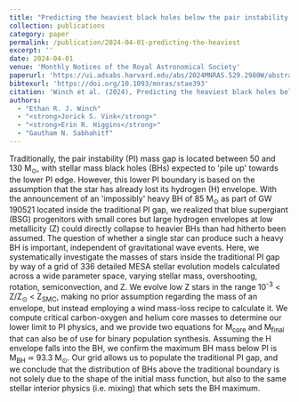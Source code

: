 ```yaml
---
title: "Predicting the heaviest black holes below the pair instability gap"
collection: publications
category: paper
permalink: /publication/2024-04-01-predicting-the-heaviest
excerpt: ''
date: 2024-04-01
venue: 'Monthly Notices of the Royal Astronomical Society'
paperurl: 'https://ui.adsabs.harvard.edu/abs/2024MNRAS.529.2980W/abstract'
bibtexurl: 'https://doi.org/10.1093/mnras/stae393'
citation: 'Winch et al. (2024), Predicting the heaviest black holes below the pair instability gap, MNRAS'
authors:
  - "Ethan R. J. Winch"
  - "<strong>Jorick S. Vink</strong>"
  - "<strong>Erin R. Higgins</strong>"
  - "Gautham N. Sabhahitf"
---
```

Traditionally, the pair instability (PI) mass gap is located between 50 and 130 M<SUB>⊙</SUB>, with stellar mass black holes (BHs) expected to 'pile up' towards the lower PI edge. However, this lower PI boundary is based on the assumption that the star has already lost its hydrogen (H) envelope. With the announcement of an 'impossibly' heavy BH of 85 M<SUB>⊙</SUB> as part of GW 190521 located inside the traditional PI gap, we realized that blue supergiant (BSG) progenitors with small cores but large hydrogen envelopes at low metallicity (Z) could directly collapse to heavier BHs than had hitherto been assumed. The question of whether a single star can produce such a heavy BH is important, independent of gravitational wave events. Here, we systematically investigate the masses of stars inside the traditional PI gap by way of a grid of 336 detailed MESA stellar evolution models calculated across a wide parameter space, varying stellar mass, overshooting, rotation, semiconvection, and Z. We evolve low Z stars in the range 10<SUP>-3</SUP> &lt; Z/Z<SUB>⊙</SUB> &lt; Z<SUB>SMC</SUB>, making no prior assumption regarding the mass of an envelope, but instead employing a wind mass-loss recipe to calculate it. We compute critical carbon-oxygen and helium core masses to determine our lower limit to PI physics, and we provide two equations for M<SUB>core</SUB> and M<SUB>final</SUB> that can also be of use for binary population synthesis. Assuming the H envelope falls into the BH, we confirm the maximum BH mass below PI is M<SUB>BH</SUB> ≃ 93.3 M<SUB>⊙</SUB>. Our grid allows us to populate the traditional PI gap, and we conclude that the distribution of BHs above the traditional boundary is not solely due to the shape of the initial mass function, but also to the same stellar interior physics (i.e. mixing) that which sets the BH maximum.

